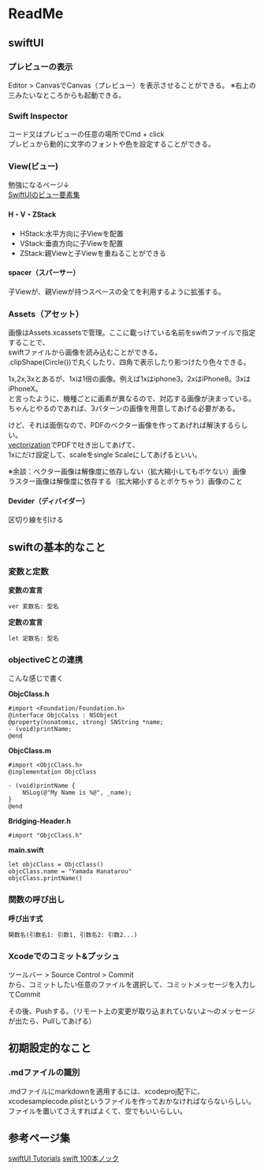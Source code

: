 # ReadMe

## swiftUI
  
### プレビューの表示
Editor > CanvasでCanvas（プレビュー）を表示させることができる。
※右上の三みたいなところからも起動できる。  
  
### Swift Inspector
コード又はプレビューの任意の場所でCmd + click  
プレビュから動的に文字のフォントや色を設定することができる。

### View(ビュー)
勉強になるページ↓  
[SwiftUIのビュー要素集](https://qiita.com/MaShunzhe/items/1375be076e1734e1cc42)  

#### H・V・ZStack
- HStack:水平方向に子Viewを配置
- VStack:垂直方向に子Viewを配置
- ZStack:親Viewと子Viewを重ねることができる
  
#### spacer（スパーサー）
子Viewが、親Viewが持つスペースの全てを利用するように拡張する。

### Assets（アセット）
画像はAssets.xcassetsで管理。ここに載っけている名前をswiftファイルで指定することで、  
swiftファイルから画像を読み込むことができる。  
.clipShape(Circle())で丸くしたり、四角で表示したり影つけたり色々できる。  
  
1x,2x,3xとあるが、1xは1倍の画像。例えば1xはiphone3。2xはiPhone8。3xはiPhoneX。  
と言ったように、機種ごとに画素が異なるので、対応する画像が決まっている。  
ちゃんとやるのであれば、3パターンの画像を用意してあげる必要がある。  
  
けど、それは面倒なので、PDFのベクター画像を作ってあげれば解決するらしい。  
[vectorization](https://www.vectorization.org/)でPDFで吐き出してあげて、  
1xにだけ設定して、scaleをsingle Scaleにしてあげるといい。  

※余談：ベクター画像は解像度に依存しない（拡大縮小してもボケない）画像  
ラスター画像は解像度に依存する（拡大縮小するとボケちゃう）画像のこと  
  
#### Devider（ディバイダー）
区切り線を引ける  

### 

  
## swiftの基本的なこと
### 変数と定数
**変数の宣言**
```
ver 変数名: 型名
```
**定数の宣言**
```
let 定数名: 型名
```
  
### objectiveCとの連携
こんな感じで書く  
  
**ObjcClass.h**  
```
#import <Foundation/Foundation.h>
@interface ObjcCalss : NSObject
@property(nonatomic, strong) SNString *name;
- (void)printName;
@end
```

**ObjcClass.m**
```
#import <ObjcClass.h>
@inplementation ObjcClass

- (void)printName {
    NSLog(@"My Name is %@", _name);
}
@end
```

**Bridging-Header.h**
```
#import "ObjcClass.h"
```

**main.swift**
```
let objcClass = ObjcClass()
objcClass.name = "Yamada Hanatarou"
objcClass.printName()
```
  
### 関数の呼び出し
**呼び出す式**
```
関数名(引数名1: 引数1, 引数名2: 引数2...)
```
  
### Xcodeでのコミット&プッシュ
ツールバー > Source Control > Commit  
から、コミットしたい任意のファイルを選択して、コミットメッセージを入力してCommit  
  
その後、Pushする。（リモート上の変更が取り込まれていないよ〜のメッセージが出たら、Pullしてあげる）
  
## 初期設定的なこと
### .mdファイルの識別
.mdファイルにmarkdownを適用するには、xcodeproj配下に、  
xcodesamplecode.plistというファイルを作っておかなければならないらしい。  
ファイルを置いてさえすればよくて、空でもいいらしい。  


## 参考ページ集
[swiftUI Tutorials](https://developer.apple.com/tutorials/swiftui)
[swift 100本ノック](https://qiita.com/takoikatakotako/items/0838d1bb7a15ad1edb87)
